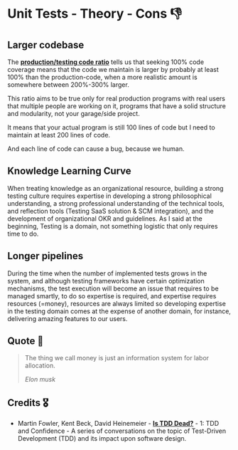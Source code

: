 # Unit Tests - Theory - Cons 👎

## Larger codebase

The **[production/testing code ratio](./production-code-to-test-code-ratio.md)** tells us that seeking 100% code coverage means that the code we maintain is larger by probably at least 100% than the production-code, when a more realistic amount is somewhere between 200%-300% larger.

This ratio aims to be true only for real production programs with real users that multiple people are working on it, programs that have a solid structure and modularity, not your garage/side project.

It means that your actual program is still 100 lines of code but I need to maintain at least 200 lines of code.

And each line of code can cause a bug, because we human.

## Knowledge Learning Curve

When treating knowledge as an organizational resource, building a strong testing culture requires expertise in developing a strong philosophical understanding, a strong professional understanding of the technical tools, and reflection tools (Testing SaaS solution & SCM integration), and the development of organizational OKR and guidelines. As I said at the beginning, Testing is a domain, not something logistic that only requires time to do.

## Longer pipelines

During the time when the number of implemented tests grows in the system, and although testing frameworks have certain optimization mechanisms, the test execution will become an issue that requires to be managed smartly, to do so expertise is required, and expertise requires resources (=money), resources are always limited so developing expertise in the testing domain comes at the expense of another domain, for instance, delivering amazing features to our users.

## Quote 🦜

> The thing we call money is just an information system for labor allocation.
>
> _Elon musk_

## Credits 🎖️

- Martin Fowler, Kent Beck, David Heinemeier - **[Is TDD Dead?](https://martinfowler.com/articles/is-tdd-dead/)** - 1: TDD and Confidence - A series of conversations on the topic of Test-Driven Development (TDD) and its impact upon software design.
